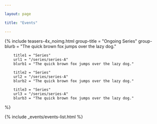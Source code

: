 ```yaml
---

layout: page

title: "Events"

---
```





<!-- Ongoing Series -->
<!-- ---------------------------------------------------------------------- -->

{% 	include teasers-4x_noimg.html 
		group-title = "Ongoing Series"
		group-blurb = "The quick brown fox jumps over the lazy dog."

		title1 = "Series"
		url1 = "/series/series-A"
		blurb1 = "The quick brown fox jumps over the lazy dog."

		title2 = "Series"
		url2 = "/series/series-A"
		blurb2 = "The quick brown fox jumps over the lazy dog."

		title3 = "Series"
		url3 = "/series/series-A"
		blurb3 = "The quick brown fox jumps over the lazy dog." 
%}




<!-- Event List -->
<!-- ---------------------------------------------------------------------- -->

{% 	include _events/events-list.html %}